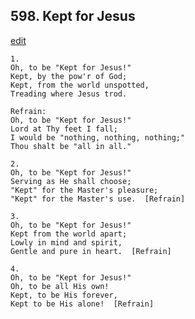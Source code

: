 
## 598.  Kept for Jesus
[edit](https://docs.google.com/document/d/1aV6OAAGmXBNKnM2rCcbjmrTwmZHwIwVo/edit?mode=html)



    1.
    Oh, to be "Kept for Jesus!"
    Kept, by the pow'r of God;
    Kept, from the world unspotted,
    Treading where Jesus trod.

    Refrain:
    Oh, to be "Kept for Jesus!"
    Lord at Thy feet I fall;
    I would be "nothing, nothing, nothing;"
    Thou shalt be "all in all."

    2.
    Oh, to be "Kept for Jesus!"
    Serving as He shall choose;
    "Kept" for the Master's pleasure;
    "Kept" for the Master's use.  [Refrain]

    3.
    Oh, to be "Kept for Jesus!"
    Kept from the world apart;
    Lowly in mind and spirit,
    Gentle and pure in heart.  [Refrain]

    4.
    Oh, to be "Kept for Jesus!"
    Oh, to be all His own!
    Kept, to be His forever,
    Kept to be His alone!  [Refrain]
